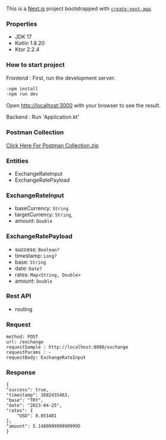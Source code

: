 This is a [Next.js](https://nextjs.org/) project bootstrapped with [`create-next-app`](https://github.com/vercel/next.js/tree/canary/packages/create-next-app).

### Properties
 - JDK 17
 - Kotlin 1.8.20
 - Ktor 2.2.4
 
### How to start project

Frontend : First, run the development server:

```bash
-npm install
-npm run dev
```
Open [http://localhost:3000](http://localhost:3000) with your browser to see the result.

Backend : Run 'Application.kt'

### Postman Collection

[Click Here For Postman Collection.zip](https://github.com/erbilcolak90/tech22-kotlin/files/11326972/exchange.postman_collection.zip)



### Entities

- ExchangeRateInput
- ExchangeRatePayload

### ExchangeRateInput

-   baseCurrency: ``String``
-   targetCurrency: ``String``,
-   amount: ````Double````

### ExchangeRatePayload
- success: ````Boolean?````
- timestamp: ````Long?````
- base: ````String````
- date: ````Date?````
- rates: ````Map<String, Double>````
- amount: ````Double````


### Rest API

- routing

### Request
````
method: POST
url: /exchange
requestSample : http://localhost:8080/exchange
requestParams : -
requestBody: ExchangeRateInput
````

### Response

````
{
"success": true,
"timestamp": 1682435463,
"base": "TRY",
"date": "2023-04-25",
"rates": {
    "USD": 0.051481
},
"amount": 5.1480999999999995
}
